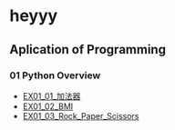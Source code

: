 # heyyy

## Aplication of Programming

### 01 Python Overview

- [EX01_01_加法器](EX01_01_加法器.ipynb)
- [EX01_02_BMI](EX01_02_BMI.ipynb)
- [EX01_03_Rock_Paper_Scissors](EX01_03_Rock_Paper_Scissors.ipynb)
